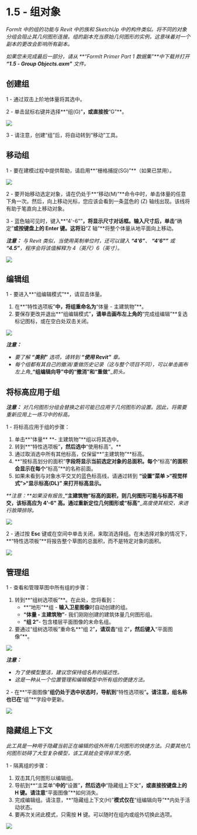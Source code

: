 # 1.5 - 组对象

_FormIt 中的组的功能与 Revit 中的族和 SketchUp 中的构件类似。将不同的对象分组会阻止其几何图形连接。组的副本充当原始几何图形的实例，这意味着对一个副本的更改会影响所有副本。_

_如果您未完成最后一部分，请从_ _**“FormIt Primer Part 1 数据集”**中下载并打开_ _**“1.5 - Group Objects.axm”**_ _文件。_

## **创建组**

1 - 通过双击上阶地体量将其选中。

2 - 单击鼠标右键并选择**“组(G)”**，或直接按**“G”**。

![](../../.gitbook/assets/0%20%281%29.jpeg)

3 - 请注意，创建“组”后，将自动转到“移动”工具。

## **移动组**

1 - 要在建模过程中提供帮助，请启用**“栅格捕捉(SG)”**（如果已禁用）。

![](../../.gitbook/assets/1%20%2814%29.png)

2 - 要开始移动选定对象，请在仍处于**“移动(M)”**命令中时，单击体量的任意下角一次。然后，向上移动光标，您应该会看到一条蓝色的 (Z) 轴线出现。该线将有助于笔直向上移动对象。

3 - 蓝色轴可见时，键入**“4'-6"”**，将显示尺寸对话框。输入尺寸后，单击**“确定”**或按键盘上的 **Enter** 键。这将沿**“Z 轴”**将整个体量从地平面向上移动。

_**注意：**_ _与 Revit 类似，当使用英制单位时，还可以键入_ _**“4’6”**、_ _**“4’6"”**_ _或_ _**“4.5”**，程序会将该值解释为 4（英尺）6（英寸）。_

![](../../.gitbook/assets/2%20%282%29.png)

## **编辑组**

1 - 要进入**“组编辑模式”**，请双击体量。

1. 在**“特性选项板”**中，将组重命名为**“体量 - 主建筑物”**。
2. 要保存更改并退出**“组编辑模式”**，请单击画布左上角的**“完成组编辑”**复选标记图标，或在空白处双击关闭。

![](../../.gitbook/assets/3%20%2812%29.png)

_**注意：**_

* _要了解_ _**“类别”**_ _选项，请转到_ _**“使用 Revit”**_ _章。_‌
* _每个组都有其自己的撤消/重做历史记录（这与整个项目不同），可以单击画布左上角__**“组编辑向导”**__中的__**“撤消”**__和__**“重做”**__箭头。_

## **将标高应用于组**

_**注意：**_ _对几何图形分组会替换之前可能已应用于几何图形的设置。因此，将需要重新应用上一练习中的标高。_

1 - 将标高应用于组的步骤：

1. 单击**“体量** **- 主建筑物”**组以将其选中。
2. 转到**“特性选项板”**，然后选中**“使用标高”。**
3. 通过取消选中所有其他标高，仅保留**“主建筑物”**标高。
4. **“按标高划分的面积”**字段将显示当前选定对象的总面积。每个**“标高”**的面积会显示在每个**“标高”**的名称前面。
5. 如果未看到与对象水平交叉的蓝色标高线，请通过转到 **“设置”菜单 >“视觉样式”>“显示标高(DL)” 来打开标高显示。**

_**注意：**如果没有报告__**“主建筑物”**__标高的面积，则几何图形可能与标高不相交，该标高应为 4’-6" 高。通过重新定位几何图形或__**“标高”**__高度使其相交，来进行故障排除。_

![](../../.gitbook/assets/levels-to-groups.png)

2 - 通过按 **Esc** 键或在空间中单击关闭，来取消选择组。在未选择对象的情况下，**“特性选项板”**将报告整个草图的总面积，而不是特定对象的面积。

![](../../.gitbook/assets/5%20%2815%29.png)

## **管理组**

1 - 查看和管理草图中所有组的步骤：

1. 转到**“组树选项板”**。在此处，您将看到：
   * **“地形”**组 - **输入卫星图像**时自动创建的组。
   * **“体量 - 主建筑物”**- 我们刚刚创建的建筑体量几何图形组。
   * **“组 2”**- 包含楼层平面图像的未命名组。
2. 要通过“组树选项板”重命名**“组 2”**，请双击**“组 2”**，然后键入**“平面图像”**。

![](../../.gitbook/assets/6%20%284%29.png)

_**注意：**_

* _为了使模型整洁，建议您保持组名称的描述性。_
* _这是一种从一个位置管理和编辑模型中所有组的便捷方法。_

2 - 在**“平面图像”**组仍处于选中状态时，导航到**“特性选项板”**。请注意，组名称也已在**“组”**字段中更新。

![](../../.gitbook/assets/7.png)

## **隐藏组上下文**

_此工具是一种用于隐藏当前正在编辑的组外所有几何图形的快捷方法。只要其他几何图形妨碍了大型复杂模型，该工具就会变得非常方便。_

1 - 隔离组的步骤：

1. 双击其几何图形以编辑组。
2. 导航到**“主菜单”**中的**“设置”**，然后选中**“隐藏组上下文”**，或直接按键盘上的 **H** 键。请注意**“平面图像”**如何消失。
3. 完成编辑组。请注意，**“隐藏组上下文(H)”**模式仅在**“组编辑向导”**内处于活动状态。
4. 要再次关闭此模式，只需按 **H** 键。可以随时在组内或组外切换此选项。

![](../../.gitbook/assets/8%20%285%29.png)

